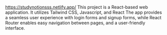 https://studynotionsss.netlify.app/
This project is a React-based web application. It utilizes Tailwind CSS, Javascript, and React The app provides a seamless user experience with login forms and signup forms, while React Router enables easy navigation between pages, and a user-friendly interface.
